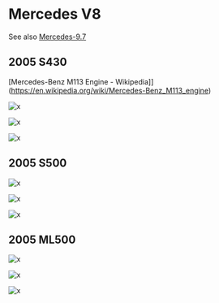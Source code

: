 # Mercedes V8

See also [Mercedes-9.7](Mercedes-9.7)

## 2005 S430

[Mercedes-Benz M113 Engine - Wikipedia]](<https://en.wikipedia.org/wiki/Mercedes-Benz_M113_engine>)

![x](OEM-Docs/Mercedes/2005_s430_1.png)

![x](OEM-Docs/Mercedes/2005_s430_2.png)

![x](OEM-Docs/Mercedes/2005_s430_3.png)

## 2005 S500

![x](OEM-Docs/Mercedes/2005_s500_1.png)

![x](OEM-Docs/Mercedes/2005_s500_2.png)

![x](OEM-Docs/Mercedes/2005_s500_3.png)

## 2005 ML500

![x](OEM-Docs/Mercedes/2005-ml500-1.png)

![x](OEM-Docs/Mercedes/2005-ml500-2.png)

![x](OEM-Docs/Mercedes/2005-ml500-3.png)
